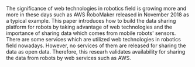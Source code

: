 The significance of web technologies in  robotics field is growing more and more in these days such as AWS RoboMaker released in November 2018 as a typical example. This paper introduces how to build the data sharing platform for robots by taking advantage of web technologies and the importance of sharing data which comes from mobile robots' sensors. There are some services which are utilized web technologies in robotics field nowadays. However, no services of them are released for sharing the data as open data. Therefore, this researh validates availability for sharing the data from robots by web services such as AWS.
